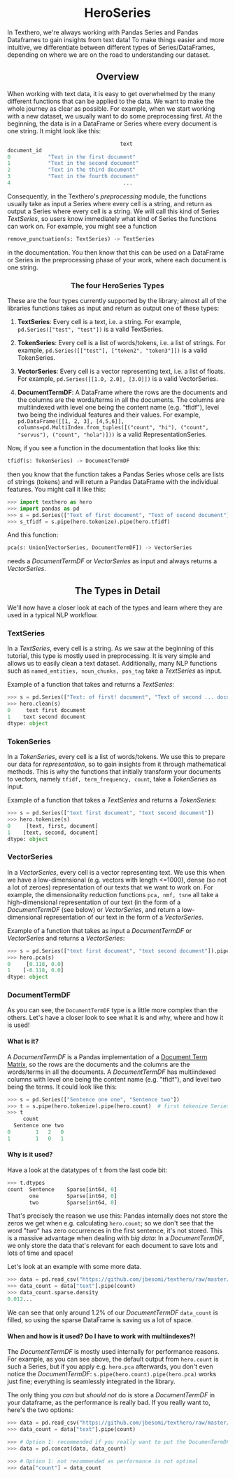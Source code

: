 <h1 align="center">HeroSeries</h1>

In Texthero, we're always working with Pandas Series and Pandas Dataframes to gain insights from text data! To make things easier and more intuitive, we differentiate between different types of Series/DataFrames, depending on where we are on the road to understanding our dataset.

<h2 align="center">Overview</h2>

When working with text data, it is easy to get overwhelmed by the many different functions that can be applied to the data. We want to make the whole journey as clear as possible. For example, when we start working with a new dataset, we usually want to do some preprocessing first. At the beginning, the data is in a DataFrame or Series where every document is one string. It might look like this:
```python
                                    text
document_id                             
0            "Text in the first document"
1            "Text in the second document"
2            "Text in the third document"
3            "Text in the fourth document"
4                                    ...

```

 Consequently, in the Texthero's _preprocessing_ module, the functions usually take as input a Series where every cell is a string, and return as output a Series where every cell is a string. We will call this kind of Series _TextSeries_, so users know immediately what kind of Series the functions can work on. For example, you might see a function
 ```python
remove_punctuation(s: TextSeries) -> TextSeries
 ```
in the documentation. You then know that this can be used on a DataFrame or Series in the preprocessing phase of your work, where each document is one string.

<h3 align="center">The four HeroSeries Types</h3>

These are the four types currently supported by the library; almost all of the libraries functions takes as input and return as output one of these types:

1. **TextSeries**: Every cell is a text, i.e. a string. For example,
`pd.Series(["test", "test"])` is a valid TextSeries.

2. **TokenSeries**: Every cell is a list of words/tokens, i.e. a list
of strings. For example, `pd.Series([["test"], ["token2", "token3"]])` is a valid TokenSeries.

3. **VectorSeries**: Every cell is a vector representing text, i.e.
a list of floats. For example, `pd.Series([[1.0, 2.0], [3.0]])` is a valid VectorSeries.

4. **DocumentTermDF**: A DataFrame where the rows are the documents and the columns are the words/terms in all the documents. The columns are multiindexed with level one
being the content name (e.g. "tfidf"), level two being the individual features and their values.
For example,
`pd.DataFrame([[1, 2, 3], [4,5,6]], columns=pd.MultiIndex.from_tuples([("count", "hi"), ("count", "servus"), ("count", "hola")]))`
is a valid RepresentationSeries.

Now, if you see a function in the documentation that looks like this:
```python
tfidf(s: TokenSeries) -> DocumentTermDF
```

then you know that the function takes a Pandas Series
whose cells are lists of strings (tokens) and will
return a Pandas DataFrame with the individual features.
You might call it like this:
```python
>>> import texthero as hero
>>> import pandas as pd
>>> s = pd.Series(["Text of first document", "Text of second document"])
>>> s_tfidf = s.pipe(hero.tokenize).pipe(hero.tfidf)
```


And this function:
```python
pca(s: Union[VectorSeries, DocumentTermDF]) -> VectorSeries
```
needs a _DocumentTermDF_ or _VectorSeries_ as input and always returns a _VectorSeries_.

<h2 align="center">The Types in Detail</h2>

We'll now have a closer look at each of the types and learn where they are used in a typical NLP workflow.

<h3 align="left">TextSeries</h3>

In a _TextSeries_, every cell is a string. As we saw at the beginning of this tutorial, this type is mostly used in preprocessing. It is very simple and allows us to easily clean a text dataset. Additionally, many NLP functions such as `named_entities, noun_chunks, pos_tag` take a _TextSeries_ as input.

Example of a function that takes and returns a _TextSeries_:
```python
>>> s = pd.Series(["Text: of first! document", "Text of second ... document"])
>>> hero.clean(s)
0     text first document
1    text second document
dtype: object
```

<h3 align="left">TokenSeries</h3>

In a _TokenSeries_, every cell is a list of words/tokens. We use this to prepare our data for _representation_, so to gain insights from it through mathematical methods. This is why the functions that initially transform your documents to vectors, namely `tfidf, term_frequency, count`, take a _TokenSeries_ as input.

Example of a function that takes a _TextSeries_ and returns a _TokenSeries_:
```python
>>> s = pd.Series(["text first document", "text second document"])
>>> hero.tokenize(s)
0     [text, first, document]
1    [text, second, document]
dtype: object
```

<h3 align="left">VectorSeries</h3>

In a _VectorSeries_, every cell is a vector representing text. We use this when we have a low-dimensional (e.g. vectors with length <=1000), dense (so not a lot of zeroes) representation of our texts that we want to work on. For example, the dimensionality reduction functions `pca, nmf, tsne` all take a high-dimensional representation of our text (in the form of a _DocumentTermDF_ (see below) or _VectorSeries_, and return a low-dimensional representation of our text in the form of a _VectorSeries_.

Example of a function that takes as input a _DocumentTermDF_ or _VectorSeries_ and returns a _VectorSeries_:
```python
>>> s = pd.Series(["text first document", "text second document"]).pipe(hero.tokenize).pipe(hero.term_frequency)
>>> hero.pca(s)
0     [0.118, 0.0]
1    [-0.118, 0.0]
dtype: object
```

<h3 align="left">DocumentTermDF</h3>

As you can see, the `DocumentTermDF` type is a little more complex than the others. Let's have a closer look to see what it is and why, where and how it is used!

<h4 align="left">What is it?</h4>

A _DocumentTermDF_ is a Pandas implementation of a [Document Term Matrix](https://en.wikipedia.org/wiki/Document-term_matrix), so the rows are the documents and the columns are the words/terms in all the documents. A _DocumentTermDF_ has multiindexed columns with level one
being the content name (e.g. "tfidf"), and level two being the terms. It could look like this:

```python
>>> s = pd.Series(["Sentence one one", "Sentence two"])
>>> t = s.pipe(hero.tokenize).pipe(hero.count)  # first tokenize Series, then calculate word count
>>> t
     count        
  Sentence one two
0        1   2   0
1        1   0   1
```


<h4 align="left">Why is it used?</h4>

Have a look at the datatypes of `t` from the last code bit:
```python
>>> t.dtypes
count  Sentence    Sparse[int64, 0]
       one         Sparse[int64, 0]
       two         Sparse[int64, 0]
``` 
That's precisely the reason we use this: Pandas internally does not store the zeros we get when e.g. calculating `hero.count`; so we don't see that the word "two" has zero occurrences in the first sentence, it's not stored. This is a massive advantage when dealing with *big data*: In a _DocumentTermDF_, we only store the data that's relevant for each document to save lots and lots of time and space!

Let's look at an example with some more data.
```python
>>> data = pd.read_csv("https://github.com/jbesomi/texthero/raw/master/dataset/bbcsport.csv")
>>> data_count = data["text"].pipe(count)
>>> data_count.sparse.density
0.012...
```
We can see that only around 1.2% of our _DocumentTermDF_ `data_count` is filled, so using the sparse DataFrame is saving us a lot of space.

<h4 align="left">When and how is it used? Do I have to work with multiindexes?!</h4>

The _DocumentTermDF_ is mostly used internally for performance reasons. For example, as you can see above, the default output from `hero.count` is such a Series, but if you apply e.g. `hero.pca` afterwards, you don't even notice the _DocumentTermDF_: `s.pipe(hero.count).pipe(hero.pca)` works just fine; everything is seamlessly integrated in the library.

The only thing you _can_ but _should not_ do is store a _DocumentTermDF_ in your dataframe, as the performance is really bad. If you really want to, here's the two options:
```python
>>> data = pd.read_csv("https://github.com/jbesomi/texthero/raw/master/dataset/bbcsport.csv")
>>> data_count = data["text"].pipe(count)

>>> # Option 1: recommended if you really want to put the DocumenTermDF into your DataFrame
>>> data = pd.concat(data, data_count)

>>> # Option 1: not recommended as performance is not optimal
>>> data["count"] = data_count
```